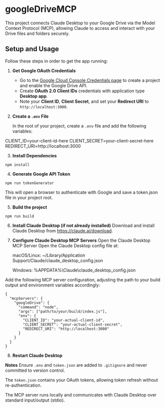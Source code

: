 # googleDriveMCP

This project connects Claude Desktop to your Google Drive via the Model Context Protocol (MCP), allowing Claude to access and interact with your Drive files and folders securely.

## Setup and Usage

Follow these steps in order to get the app running:

1. **Get Google OAuth Credentials**

   - Go to the [Google Cloud Console Credentials page](https://console.cloud.google.com/apis/credentials) to create a project and enable the Google Drive API.
   - Create **OAuth 2.0 Client IDs** credentials with application type **Desktop app**.
   - Note your **Client ID**, **Client Secret**, and set your **Redirect URI** to `http://localhost:3000`.

2. **Create a `.env` File**

   In the root of your project, create a `.env` file and add the following variables:

CLIENT_ID=your-client-id-here
CLIENT_SECRET=your-client-secret-here
REDIRECT_URI=http://localhost:3000

3. **Install Dependencies**

```
npm install
```

4. **Generate Google API Token**

```
npm run tokenGenerator
```

This will open a browser to authenticate with Google and save a token.json file in your project root.

5. **Build the project**

```
npm run build
```

6. **Install Claude Desktop (if not already installed)**
   Download and install Claude Desktop from https://claude.ai/download.

7. **Configure Claude Desktop MCP Servers**
   Open the Claude Desktop MCP Server
   Open the Claude Desktop config file at:

   macOS/Linux:
   ~/Library/Application Support/Claude/claude_desktop_config.json

   Windows:
   %APPDATA%\Claude\claude_desktop_config.json

Add the following MCP server configuration, adjusting the path to your build output and environment variables accordingly:

```
{
  "mcpServers": {
    "googleDrive": {
      "command": "node",
      "args": ["path/to/your/build/index.js"],
      "env": {
        "CLIENT_ID": "your-actual-client-id",
        "CLIENT_SECRET": "your-actual-client-secret",
        "REDIRECT_URI": "http://localhost:3000"
      }
    }
  }
}
```

8. **Restart Claude Desktop**

**Notes**
Ensure `.env` and `token.json` are added to `.gitignore` and never committed to version control.

The `token.json` contains your OAuth tokens, allowing token refresh without re-authentication.

The MCP server runs locally and communicates with Claude Desktop over standard input/output (stdio).
